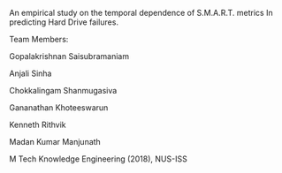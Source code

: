 An empirical study on the temporal dependence of S.M.A.R.T. metrics In predicting Hard Drive failures.

Team Members:

Gopalakrishnan Saisubramaniam

Anjali Sinha

Chokkalingam Shanmugasiva

Gananathan Khoteeswarun

Kenneth Rithvik

Madan Kumar Manjunath

M Tech Knowledge Engineering (2018), NUS-ISS
